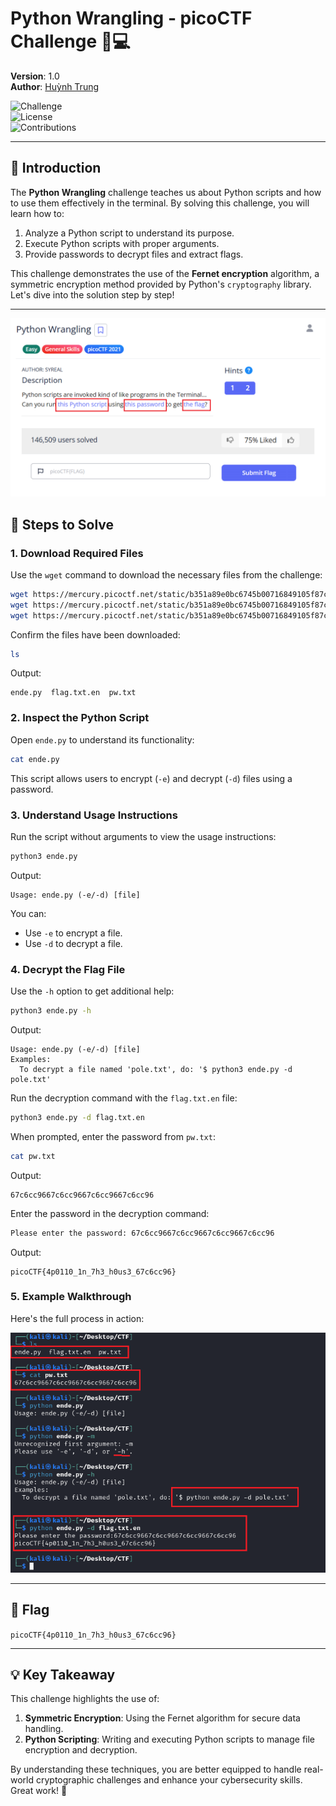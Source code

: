 # Python Wrangling - picoCTF Challenge 🔖💻

**Version**: 1.0  
**Author**: [Huỳnh Trung](https://www.linkedin.com/in/trung-huynh-chi-pc01/)  

![Challenge](https://img.shields.io/badge/Challenge-Terminal-blue?style=for-the-badge&logo=gnubash&logoColor=white)  
![License](https://img.shields.io/badge/License-MIT-green?style=for-the-badge&logo=open-source-initiative&logoColor=white)  
![Contributions](https://img.shields.io/badge/Contributions-Welcome-orange?style=for-the-badge&logo=github&logoColor=white)  

---

## 📁 Introduction

The **Python Wrangling** challenge teaches us about Python scripts and how to use them effectively in the terminal. By solving this challenge, you will learn how to:

1. Analyze a Python script to understand its purpose.
2. Execute Python scripts with proper arguments.
3. Provide passwords to decrypt files and extract flags.

This challenge demonstrates the use of the **Fernet encryption** algorithm, a symmetric encryption method provided by Python's `cryptography` library. Let's dive into the solution step by step!

---
![Local Image](img/Python_Wrangling/h1.png "Local Image")
## 🔧 Steps to Solve

### 1. **Download Required Files**
   Use the `wget` command to download the necessary files from the challenge:
   
   ```bash
   wget https://mercury.picoctf.net/static/b351a89e0bc6745b00716849105f87c6/ende.py
   wget https://mercury.picoctf.net/static/b351a89e0bc6745b00716849105f87c6/pw.txt
   wget https://mercury.picoctf.net/static/b351a89e0bc6745b00716849105f87c6/flag.txt.en
   ```

   Confirm the files have been downloaded:
   
   ```bash
   ls
   ```
   Output:
   ```
   ende.py  flag.txt.en  pw.txt
   ```

### 2. **Inspect the Python Script**
   Open `ende.py` to understand its functionality:
   
   ```bash
   cat ende.py
   ```
   This script allows users to encrypt (`-e`) and decrypt (`-d`) files using a password.

### 3. **Understand Usage Instructions**
   Run the script without arguments to view the usage instructions:
   
   ```bash
   python3 ende.py
   ```
   Output:
   ```
   Usage: ende.py (-e/-d) [file]
   ```
   You can:
   - Use `-e` to encrypt a file.
   - Use `-d` to decrypt a file.

### 4. **Decrypt the Flag File**
   Use the `-h` option to get additional help:
   
   ```bash
   python3 ende.py -h
   ```
   Output:
   ```
   Usage: ende.py (-e/-d) [file]
   Examples:
     To decrypt a file named 'pole.txt', do: '$ python3 ende.py -d pole.txt'
   ```

   Run the decryption command with the `flag.txt.en` file:
   
   ```bash
   python3 ende.py -d flag.txt.en
   ```
   When prompted, enter the password from `pw.txt`:
   
   ```bash
   cat pw.txt
   ```
   Output:
   ```
   67c6cc9667c6cc9667c6cc9667c6cc96
   ```

   Enter the password in the decryption command:
   
   ```bash
   Please enter the password: 67c6cc9667c6cc9667c6cc9667c6cc96
   ```
   Output:
   ```
   picoCTF{4p0110_1n_7h3_h0us3_67c6cc96}
   ```

### 5. **Example Walkthrough**
   Here's the full process in action:
   
![Local Image](img/Python_Wrangling/h2.png "Local Image")

---

## 🔹 Flag
`picoCTF{4p0110_1n_7h3_h0us3_67c6cc96}`

---

## 💡 Key Takeaway

This challenge highlights the use of:
1. **Symmetric Encryption**: Using the Fernet algorithm for secure data handling.
2. **Python Scripting**: Writing and executing Python scripts to manage file encryption and decryption.

By understanding these techniques, you are better equipped to handle real-world cryptographic challenges and enhance your cybersecurity skills. Great work! 🎉

